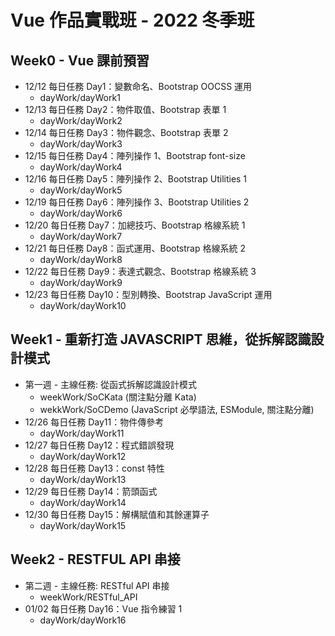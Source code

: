 # Vue 作品實戰班 - 2022 冬季班
## Week0 - Vue 課前預習
- 12/12 每日任務 Day1：變數命名、Bootstrap OOCSS 運用
  * dayWork/dayWork1
- 12/13 每日任務 Day2：物件取值、Bootstrap 表單 1
  * dayWork/dayWork2
- 12/14 每日任務 Day3：物件觀念、Bootstrap 表單 2
  * dayWork/dayWork3
- 12/15 每日任務 Day4：陣列操作 1、Bootstrap font-size
  * dayWork/dayWork4
- 12/16 每日任務 Day5：陣列操作 2、Bootstrap Utilities 1
  * dayWork/dayWork5
- 12/19 每日任務 Day6：陣列操作 3、Bootstrap Utilities 2
  * dayWork/dayWork6
- 12/20 每日任務 Day7：加總技巧、Bootstrap 格線系統 1
  * dayWork/dayWork7
- 12/21 每日任務 Day8：函式運用、Bootstrap 格線系統 2
  * dayWork/dayWork8
- 12/22 每日任務 Day9：表達式觀念、Bootstrap 格線系統 3
  * dayWork/dayWork9
- 12/23 每日任務 Day10：型別轉換、Bootstrap JavaScript 運用
  * dayWork/dayWork10
## Week1 - 重新打造 JAVASCRIPT 思維，從拆解認識設計模式
- 第一週 - 主線任務: 從函式拆解認識設計模式
  * weekWork/SoCKata (關注點分離 Kata)
  * wekkWork/SoCDemo (JavaScript 必學語法, ESModule, 關注點分離)
- 12/26 每日任務 Day11：物件傳參考
  * dayWork/dayWork11
- 12/27 每日任務 Day12：程式錯誤發現
  * dayWork/dayWork12
- 12/28 每日任務 Day13：const 特性
  * dayWork/dayWork13
- 12/29 每日任務 Day14：箭頭函式
  * dayWork/dayWork14
- 12/30 每日任務 Day15：解構賦值和其餘運算子
  * dayWork/dayWork15
## Week2 - RESTFUL API 串接
- 第二週 - 主線任務: RESTful API 串接
  * weekWork/RESTful_API
- 01/02 每日任務 Day16：Vue 指令練習 1
  * dayWork/dayWork16
